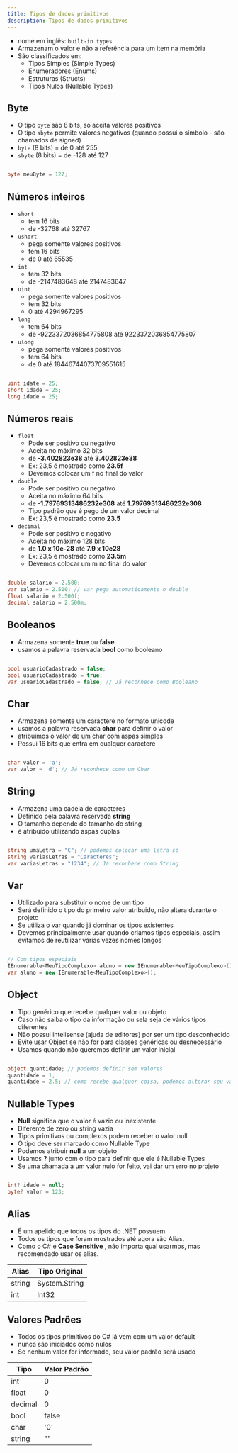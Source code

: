 ```yaml
---
title: Tipos de dados primitivos
description: Tipos de dados primitivos
---
```


- nome em inglês: `built-in types`
- Armazenam o valor e não a referência para um item na memória
- São classificados em:
    - Tipos Simples (Simple Types)
    - Enumeradores (Enums)
    - Estruturas (Structs)
    - Tipos Nulos (Nullable Types)

## Byte

- O tipo `byte` são 8 bits, só aceita valores positivos
- O tipo `sbyte` permite valores negativos (quando possui o símbolo _-_ são chamados de signed)
- `byte` (8 bits) = de 0 até 255
- `sbyte` (8 bits) = de -128 até 127

```csharp

byte meuByte = 127;

```

## Números inteiros

- `short`
    - tem 16 bits
    - de -32768 até 32767
- `ushort` 
    - pega somente valores positivos
    - tem 16 bits
    - de 0 até 65535
- `int`
    - tem 32 bits
    - de -2147483648 até 2147483647
- `uint`
    - pega somente valores positivos
    - tem 32 bits
    - 0 até 4294967295
- `long`
    - tem 64 bits
    - de -9223372036854775808 até 9223372036854775807
- `ulong`
    - pega somente valores positivos
    - tem 64 bits
    - de 0 até 18446744073709551615


```csharp

uint idate = 25;
short idade = 25;
long idade = 25;

```

## Números reais

- `float`
    - Pode ser positivo ou negativo
    - Aceita no máximo 32 bits
    - de **-3.402823e38** até **3.402823e38**
    - Ex: 23,5 é mostrado como **23.5f**
    - Devemos colocar um f no final do valor
- `double`
    - Pode ser positivo ou negativo
    - Aceita no máximo 64 bits
    - de **-1.79769313486232e308** até **1.79769313486232e308**
    - Tipo padrão que é pego de um valor decimal
    - Ex: 23,5 é mostrado como **23.5**
- `decimal`
    - Pode ser positivo e negativo
    - Aceita no máximo 128 bits
    - de **1.0 x 10e-28** até **7.9 x 10e28**
    - Ex: 23,5 é mostrado como **23.5m**
    - Devemos colocar um m no final do valor

```csharp

double salario = 2.500;
var salario = 2.500; // var pega automaticamente o double
float salario = 2.500f;
decimal salario = 2.500m;

```

## Booleanos

- Armazena somente __true__ ou __false__
- usamos a palavra reservada __bool__ como booleano

```csharp

bool usuarioCadastrado = false;
bool usuarioCadastrado = true;
var usuarioCadastrado = false; // Já reconhece como Booleano

```

## Char

- Armazena somente um caractere no formato unicode
- usamos a palavra reservada __char__ para definir o valor
- atribuimos o valor de um char com aspas simples
- Possui 16 bits que entra em qualquer caractere

```csharp

char valor = 'a';
var valor = 'd'; // Já reconhece como um Char

```

## String

- Armazena uma cadeia de caracteres
- Definido pela palavra reservada __string__
- O tamanho depende do tamanho do string
- é atribuido utilizando aspas duplas

```csharp

string umaLetra = "C"; // podemos colocar uma letra só
string variasLetras = "Caracteres";
var variasLetras = "1234"; // Já reconhece como String

```

## Var

- Utilizado para substituir o nome de um tipo
- Será definido o tipo do primeiro valor atribuido, não altera durante o projeto
- Se utiliza o var quando já dominar os tipos existentes
- Devemos principalmente usar quando criamos tipos especiais, assim evitamos de reutilizar várias vezes nomes longos

```csharp

// Com tipos especiais
IEnumerable<MeuTipoComplexo> aluno = new IEnumerable<MeuTipoComplexo>();
var aluno = new IEnumerable<MeuTipoComplexo>();

```

## Object

- Tipo genérico que recebe qualquer valor ou objeto
- Caso não saiba o tipo da informação ou sela seja de vários tipos diferentes
- Não possui intelisense (ajuda de editores) por ser um tipo desconhecido
- Evite usar Object se não for para classes genéricas ou desnecessário
- Usamos quando não queremos definir um valor inicial

```csharp

object quantidade; // podemos definir sem valores
quantidade = 1;
quantidade = 2.5; // como recebe qualquer coisa, podemos alterar seu valor que o programa não reclama

```

## Nullable Types

- __Null__ significa que o valor é vazio ou inexistente
- Diferente de zero ou string vazia
- Tipos primitivos ou complexos podem receber o valor null
- O tipo deve ser marcado como Nullable Type
- Podemos atribuir __null__ a um objeto
- Usamos __?__ junto com o tipo para definir que ele é Nullable Types
- Se uma chamada a um valor nulo for feito, vai dar um erro no projeto

```csharp

int? idade = null;
byte? valor = 123;

```

## Alias

- É um apelido que todos os tipos do .NET possuem.
- Todos os tipos que foram mostrados até agora são Alias.
- Como o C# é __Case Sensitive__ , não importa qual usarmos, mas recomendado usar os alias.



| Alias  | Tipo Original |
| ------ | ------------- |
| string | System.String |
| int    | Int32         |


## Valores Padrões

- Todos os tipos primitivos do C# já vem com um valor default
- nunca são iniciados como nulos
- Se nenhum valor for informado, seu valor padrão será usado



| Tipo    | Valor Padrão |
| ------- | ------------ |
| int     | 0            |
| float   | 0            |
| decimal | 0            |
| bool    | false        |
| char    | '0'          |
| string  | ""           |

